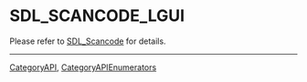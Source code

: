 # SDL_SCANCODE_LGUI

Please refer to [SDL_Scancode](SDL_Scancode) for details.

----
[CategoryAPI](CategoryAPI), [CategoryAPIEnumerators](CategoryAPIEnumerators)

